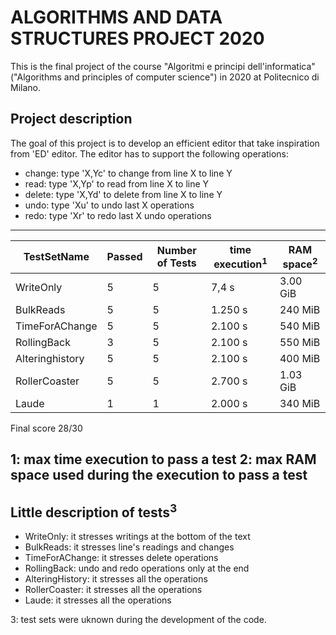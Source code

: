 # ALGORITHMS AND DATA STRUCTURES PROJECT 2020

This is the final project of the course "Algoritmi e principi dell'informatica" ("Algorithms and principles of computer science") in 2020 at Politecnico di Milano.

## Project description

The goal of this project is to develop an efficient editor that take inspiration from 'ED' editor.
The editor has to support the following operations:
- change: type 'X,Yc' to change from line X to line Y
- read: type 'X,Yp' to read from line X to line Y
- delete: type 'X,Yd' to delete from line X to line Y
- undo: type 'Xu' to undo last X operations
- redo: type 'Xr' to redo last X undo operations

---
| TestSetName | Passed | Number of Tests | time execution<sup>1</sup> | RAM space<sup>2</sup>|
| ----------- | ----------- | ----------- | ----------- | ----------- |
| WriteOnly | 5 | 5 | 7,4 s | 3.00 GiB |
| BulkReads | 5 | 5 | 1.250 s | 240 MiB |
| TimeForAChange | 5 | 5 | 2.100 s | 540 MiB |
| RollingBack | 3 | 5 | 2.100 s | 550 MiB |
| Alteringhistory | 5 | 5 | 2.100 s | 400 MiB |
| RollerCoaster | 5 | 5 | 2.700 s | 1.03 GiB |
| Laude | 1 | 1 | 2.000 s | 340 MiB |

Final score 28/30


1: max time execution to pass a test
2: max RAM space used during the execution to pass a test
---

## Little description of tests<sup>3</sup>
- WriteOnly: it stresses writings at the bottom of the text
- BulkReads: it stresses line's readings and changes
- TimeForAChange: it stresses delete operations
- RollingBack: undo and redo operations only at the end
- AlteringHistory: it stresses all the operations
- RollerCoaster: it stresses all the operations
- Laude: it stresses all the operations

3: test sets were uknown during the development of the code. 
